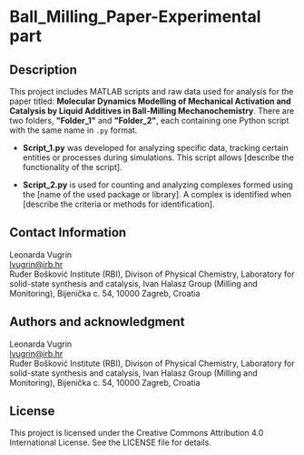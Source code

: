 # Ball_Milling_Paper-Experimental part

## Description
This project includes MATLAB scripts and raw data used for analysis for the paper titled: **Molecular Dynamics Modelling of Mechanical Activation and Catalysis by Liquid Additives in Ball-Milling Mechanochemistry**. There are two folders, **"Folder_1"** and **"Folder_2"**, each containing one Python script with the same name in `.py` format.

- **Script_1.py** was developed for analyzing specific data, tracking certain entities or processes during simulations. This script allows [describe the functionality of the script].
  
- **Script_2.py** is used for counting and analyzing complexes formed using the [name of the used package or library]. A complex is identified when [describe the criteria or methods for identification].

## Contact Information
Leonarda Vugrin  
lvugrin@irb.hr    
Ruđer Bošković Institute (RBI), Divison of Physical Chemistry, Laboratory for solid-state synthesis and catalysis, Ivan Halasz Group (Milling and Monitoring), Bijenička c. 54, 10000 Zagreb, Croatia  

## Authors and acknowledgment
Leonarda Vugrin  
lvugrin@irb.hr   
Ruđer Bošković Institute (RBI), Divison of Physical Chemistry, Laboratory for solid-state synthesis and catalysis, Ivan Halasz Group (Milling and Monitoring), Bijenička c. 54, 10000 Zagreb, Croatia

## License
This project is licensed under the Creative Commons Attribution 4.0 International License. See the LICENSE file for details.
